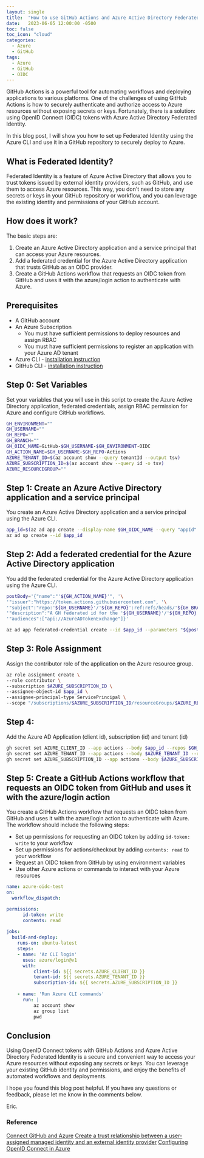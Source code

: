 ```yaml
---
layout: single
title:  "How to use GitHub Actions and Azure Active Directory Federated Identity"
date:   2023-06-05 12:00:00 -0500
toc: false
toc_icon: "cloud"
categories:
  - Azure
  - GitHub
tags:
  - Azure
  - GitHub
  - OIDC
---
```


GitHub Actions is a powerful tool for automating workflows and deploying applications to various platforms. One of the challenges of using GitHub Actions is how to securely authenticate and authorize access to Azure resources without exposing secrets or keys. Fortunately, there is a solution: using OpenID Connect (OIDC) tokens with Azure Active Directory Federated Identity.

In this blog post, I will show you how to set up Federated Identity using the Azure CLI and use it in a GitHub repository to securely deploy to Azure.

## What is Federated Identity?

Federated Identity is a feature of Azure Active Directory that allows you to trust tokens issued by external identity providers, such as GitHub, and use them to access Azure resources. This way, you don't need to store any secrets or keys in your GitHub repository or workflow, and you can leverage the existing identity and permissions of your GitHub account.

## How does it work?

The basic steps are:

1. Create an Azure Active Directory application and a service principal that can access your Azure resources.
2. Add a federated credential for the Azure Active Directory application that trusts GitHub as an OIDC provider.
3. Create a GitHub Actions workflow that requests an OIDC token from GitHub and uses it with the azure/login action to authenticate with Azure.

## Prerequisites
- A GitHub account
- An Azure Subscription
    - You must have sufficient permissions to deploy resources and assign RBAC
    - You must have sufficient permissions to register an application with your Azure AD tenant
- Azure CLI - [installation instruction](https://learn.microsoft.com/en-us/cli/azure/install-azure-cli)
- GitHub CLI - [installation instruction](https://cli.github.com/)

## Step 0: Set Variables
Set your variables that you will use in this script to create the Azure Active Directory application, federated credentials, assign RBAC permission for Azure and configure GitHub workflows.
```bash
GH_ENVIRONMENT=""
GH_USERNAME=""
GH_REPO=""
GH_BRANCH=""
GH_OIDC_NAME=GitHub-$GH_USERNAME-$GH_ENVIRONMENT-OIDC
GH_ACTION_NAME=$GH_USERNAME-$GH_REPO-Actions
AZURE_TENANT_ID=$(az account show --query tenantId --output tsv)
AZURE_SUBSCRIPTION_ID=$(az account show --query id -o tsv)
AZURE_RESOURCEGROUP=""
```

## Step 1: Create an Azure Active Directory application and a service principal
You create an Azure Active Directory application and a service principal using the Azure CLI.

```bash
app_id=$(az ad app create --display-name $GH_OIDC_NAME --query "appId" -o tsv)
az ad sp create --id $app_id
```

## Step 2: Add a federated credential for the Azure Active Directory application
You add the federated credential for the Azure Active Directory application using the Azure CLI.

```bash
postBody='{"name":"'${GH_ACTION_NAME}'", '\
'"issuer":"https://token.actions.githubusercontent.com", '\
'"subject":"repo:'${GH_USERNAME}'/'${GH_REPO}':ref:refs/heads/'${GH_BRANCH}'", '\
'"description":"A GH federated id for the '${GH_USERNAME}'/'${GH_REPO}'", '\
'"audiences":["api://AzureADTokenExchange"]}'

az ad app federated-credential create --id $app_id --parameters "${postBody}"
```

## Step 3: Role Assignment
Assign the contributor role of the application on the Azure resource group.

```bash
az role assignment create \
--role contributor \
--subscription $AZURE_SUBSCRIPTION_ID \
--assignee-object-id $app_id \
--assignee-principal-type ServicePrincipal \
--scope "/subscriptions/$AZURE_SUBSCRIPTION_ID/resourceGroups/$AZURE_RESOURCEGROUP"
```

## Step 4:
Add the Azure AD Application (client id), subscription (id) and tenant (id)
```bash
gh secret set AZURE_CLIENT_ID --app actions --body $app_id --repos $GH_USERNAME/$GH_REPO
gh secret set AZURE_TENANT_ID --app actions --body $AZURE_TENANT_ID --repos $GH_USERNAME/$GH_REPO
gh secret set AZURE_SUBSCRIPTION_ID --app actions --body $AZURE_SUBSCRIPTION_ID --repos $GH_USERNAME/$GH_REPO
```

## Step 5: Create a GitHub Actions workflow that requests an OIDC token from GitHub and uses it with the azure/login action

You create a GitHub Actions workflow that requests an OIDC token from GitHub and uses it with the azure/login action to authenticate with Azure. The workflow should include the following steps:

- Set up permissions for requesting an OIDC token by adding `id-token: write` to your workflow
- Set up permissions for actions/checkout by adding `contents: read` to your workflow
- Request an OIDC token from GitHub by using environment variables
- Use other Azure actions or commands to interact with your Azure resources

```yaml
name: azure-oidc-test
on:
  workflow_dispatch:

permissions:
      id-token: write
      contents: read
      
jobs: 
  build-and-deploy:
    runs-on: ubuntu-latest
    steps:
    - name: 'Az CLI login'
      uses: azure/login@v1
      with:
          client-id: ${{ secrets.AZURE_CLIENT_ID }}
          tenant-id: ${{ secrets.AZURE_TENANT_ID }}
          subscription-id: ${{ secrets.AZURE_SUBSCRIPTION_ID }}
  
    - name: 'Run Azure CLI commands'
      run: |
          az account show
          az group list
          pwd
```

## Conclusion

Using OpenID Connect tokens with GitHub Actions and Azure Active Directory Federated Identity is a secure and convenient way to access your Azure resources without exposing any secrets or keys. You can leverage your existing GitHub identity and permissions, and enjoy the benefits of automated workflows and deployments.

I hope you found this blog post helpful. If you have any questions or feedback, please let me know in the comments below.

Eric.

### Reference
[Connect GitHub and Azure](https://learn.microsoft.com/en-us/azure/developer/github/connect-from-azure)
[Create a trust relationship between a user-assigned managed identity and an external identity provider](https://learn.microsoft.com/en-us/azure/active-directory/workload-identities/workload-identity-federation-create-trust-user-assigned-managed-identity)
[Configuring OpenID Connect in Azure](https://docs.github.com/en/actions/deployment/security-hardening-your-deployments/configuring-openid-connect-in-azure)